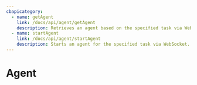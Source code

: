 ```yaml
---
cbapicategory:
  - name: getAgent
    link: /docs/api/agent/getAgent
    description: Retrieves an agent based on the specified task via WebSocket.
  - name: startAgent
    link: /docs/api/agent/startAgent
    description: Starts an agent for the specified task via WebSocket.
---
```

# Agent
<CBAPICategory />
